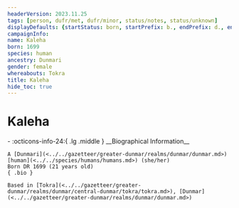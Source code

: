 ```yaml
---
headerVersion: 2023.11.25
tags: [person, dufr/met, dufr/minor, status/notes, status/unknown]
displayDefaults: {startStatus: born, startPrefix: b., endPrefix: d., endStatus: died}
campaignInfo:
name: Kaleha
born: 1699
species: human
ancestry: Dunmari
gender: female
whereabouts: Tokra
title: Kaleha
hide_toc: true
---
```

# Kaleha
<div class="grid cards ext-narrow-margin ext-one-column" markdown>
- :octicons-info-24:{ .lg .middle } __Biographical Information__

    A [Dunmari](<../../gazetteer/greater-dunmar/realms/dunmar/dunmar.md>) [human](<../../species/humans/humans.md>) (she/her)  
    Born DR 1699 (21 years old)  
    { .bio }

    Based in [Tokra](<../../gazetteer/greater-dunmar/realms/dunmar/central-dunmar/tokra/tokra.md>), [Dunmar](<../../gazetteer/greater-dunmar/realms/dunmar/dunmar.md>)
</div>


